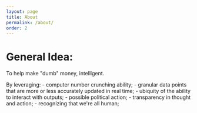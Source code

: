 ```yaml
---
layout: page
title: About
permalink: /about/
order: 2
---
```


# General Idea:
To help make "dumb" money, intelligent.

By leveraging:
	- computer number crunching ability;
	- granular data points that are more or less accurately updated in real time; 
	- ubiquity of the ability to interact with outputs;
	- possible political action;
	- transparency in thought and action;
	- recognizing that we're all human;







